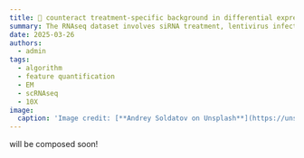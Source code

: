```yaml
---
title: 🧬 counteract treatment-specific background in differential expressed gene analysis (huangcong paper)
summary: The RNAseq dataset involves siRNA treatment, lentivirus infection and shRNA treatment. Here I present a way to formulate the generalized linear models to counteract treatment-specific background during differential expressed gene analysis  
date: 2025-03-26
authors:
  - admin
tags:
  - algorithm
  - feature quantification
  - EM
  - scRNAseq
  - 10X
image:
  caption: 'Image credit: [**Andrey Soldatov on Unsplash**](https://unsplash.com)'
---
```


will be composed soon!


